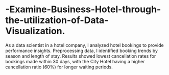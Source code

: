 # -Examine-Business-Hotel-through-the-utilization-of-Data-Visualization.
As a data scientist in a hotel company, I analyzed hotel bookings to provide performance insights. Preprocessing data, I identified booking trends by season and length of stay. Results showed lowest cancellation rates for bookings made within 30 days, with the City Hotel having a higher cancellation ratio (60%) for longer waiting periods.
